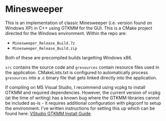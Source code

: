 # Minesweeper

This is an implementation of classic Minesweeper (i.e. version found on Windows XP) in C++ using GTKMM for the GUI. This is a CMake project directed for the Windows environment. Within the repo are:
- `Minesweeper_Release_Build.7z` 
- `Minesweeper_Release_Build.zip`

Both of  these are precompiled builds targetting Windows x86.

`src` contains the source code and `gresources` contain resource files used in the application. CMakeLists.txt is configured to automatically process `gresources` into a .c binary file that gets linked directly into the application.

If compiling on MS Visual Studio, I recommend using vcpkg to install GTKMM and required dependencies. However, the current version of vcpkg (at the time of writing) has a known bug where the GTKMM libraries cannot be included as-is - it requires additional configuration with pkgconf to setup the environment. I've written instructions for setting this up which can be found here: [VStudio GTKMM Install Guide](https://gist.github.com/jerrywang94/ffd370d2e42918817bbfb765def7d771).

